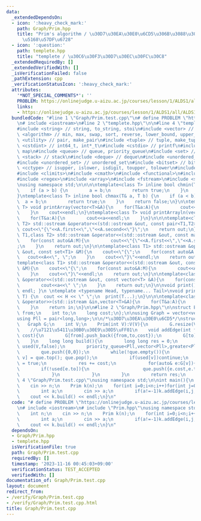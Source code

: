```yaml
---
data:
  _extendedDependsOn:
  - icon: ':heavy_check_mark:'
    path: Graph/Prim.hpp
    title: "Prim's algorithm / \u30D7\u30EA\u30E0\u6CD5\u306B\u3088\u308B\u6700\u5C0F\
      \u5168\u57DF\u6728"
  - icon: ':question:'
    path: templete.hpp
    title: "templete / \u30C6\u30F3\u30D7\u30EC\u30FC\u30C8"
  _extendedRequiredBy: []
  _extendedVerifiedWith: []
  _isVerificationFailed: false
  _pathExtension: cpp
  _verificationStatusIcon: ':heavy_check_mark:'
  attributes:
    '*NOT_SPECIAL_COMMENTS*': ''
    PROBLEM: https://onlinejudge.u-aizu.ac.jp/courses/lesson/1/ALDS1/all/ALDS1_12_A
    links:
    - https://onlinejudge.u-aizu.ac.jp/courses/lesson/1/ALDS1/all/ALDS1_12_A
  bundledCode: "#line 1 \"Graph/Prim.test.cpp\"\n# define PROBLEM \"https://onlinejudge.u-aizu.ac.jp/courses/lesson/1/ALDS1/all/ALDS1_12_A\"\
    \n# include <iostream>\n#line 2 \"templete.hpp\"\n\n#line 4 \"templete.hpp\"\n\
    #include <string> // string, to_string, stoi\n#include <vector> // vector\n#include\
    \ <algorithm> // min, max, swap, sort, reverse, lower_bound, upper_bound\n#include\
    \ <utility> // pair, make_pair\n#include <tuple> // tuple, make_tuple\n#include\
    \ <cstdint> // int64_t, int*_t\n#include <cstdio> // printf\n#include <map> //\
    \ map\n#include <queue> // queue, priority_queue\n#include <set> // set\n#include\
    \ <stack> // stack\n#include <deque> // deque\n#include <unordered_map> // unordered_map\n\
    #include <unordered_set> // unordered_set\n#include <bitset> // bitset\n#include\
    \ <cctype> // isupper, islower, isdigit, toupper, tolower\n#include <iomanip>\n\
    #include <climits>\n#include <cmath>\n#include <functional>\n#include <numeric>\n\
    #include <regex>\n#include <array>\n#include <fstream>\n#include <sstream>\n\n\
    \nusing namespace std;\n\n\n\ntemplate<class T> inline bool chmin(T& a, T b) {\n\
    \    if (a > b) {\n        a = b;\n        return true;\n    }\n    return false;\n\
    }\ntemplate<class T> inline bool chmax(T& a, T b) {\n    if (a < b) {\n      \
    \  a = b;\n        return true;\n    }\n    return false;\n}\n\ntemplate<class\
    \ T> void printArray(vector<T>&A){\n    for(T&a:A){\n        cout<<a<<\" \";\n\
    \    }\n    cout<<endl;\n}\ntemplate<class T> void printArrayln(vector<T>&A){\n\
    \    for(T&a:A){\n        cout<<a<<endl;\n    }\n}\n\n\ntemplate<class T1,class\
    \ T2> std::ostream &operator<<(std::ostream &out, const pair<T1,T2> &A){\n   \
    \ cout<<\"{\"<<A.first<<\",\"<<A.second<<\"}\";\n    return out;\n}\n\ntemplate<class\
    \ T1,class T2> std::ostream &operator<<(std::ostream &out, const map<T1,T2> &M){\n\
    \    for(const auto&A:M){\n        cout<<\"{\"<<A.first<<\",\"<<A.second<<\"}\"\
    ;\n    }\n    return out;\n}\n\ntemplate<class T1> std::ostream &operator<<(std::ostream\
    \ &out, const set<T1> &M){\n    cout<<\"{\";\n    for(const auto&A:M){\n     \
    \   cout<<A<<\", \";\n    }\n    cout<<\"}\"<<endl;\n    return out;\n}\n\n\n\
    template<class T1> std::ostream &operator<<(std::ostream &out, const multiset<T1>\
    \ &M){\n    cout<<\"{\";\n    for(const auto&A:M){\n        cout<<A<<\", \";\n\
    \    }\n    cout<<\"}\"<<endl;\n    return out;\n}\n\ntemplate<class T> std::ostream\
    \ &operator<<(std::ostream &out, const vector<T> &A){\n    for(const T &a:A){\n\
    \        cout<<a<<\" \";\n    }\n    return out;\n}\n\nvoid print() { cout <<\
    \ endl; }\n \ntemplate <typename Head, typename... Tail>\nvoid print(Head H, Tail...\
    \ T) {\n  cout << H << \" \";\n  print(T...);\n}\n\n\ntemplate<class T> std::istream\
    \ &operator>>(std::istream &in,vector<T>&A){\n    for(T&a:A){\n        std::cin>>a;\n\
    \    }\n    return in;\n}\n\n#line 2 \"Graph/Prim.hpp\"\n\nstruct Edge{\n    int\
    \ from;\n    int to;\n    long cost;\n};\n\nusing Graph = vector<vector<Edge>>;\n\
    using Pll = pair<long,long>;\n\n/*\u30D7\u30EA\u30E0\u6CD5*/\nstruct Prim{\n \
    \   Graph G;\n    int V;\n    Prim(int V):V(V){\n        G.resize(V);\n    }\n\
    \    //\u7121\u5411\u30B0\u30E9\u30D5\uFF01\n    void addEdge(int from,int to,long\
    \ cost){\n        G[from].push_back({from,to,cost});\n        G[to].push_back({to,from,cost});\n\
    \    }\n    long long build(){\n        long long res = 0;\n        vector<bool>\
    \ used(V,false);\n        priority_queue<Pll,vector<Pll>,greater<Pll>> que;\n\
    \        que.push({0,0});\n        while(!que.empty()){\n            auto [cost,\
    \ v] = que.top(); que.pop();\n            if(used[v])continue;\n            used[v]\
    \ = true;\n            res += cost;\n            for(auto& e:G[v]){\n        \
    \        if(!used[e.to]){\n                    que.push({e.cost,e.to});\n    \
    \            }\n            }\n        }\n        return res;\n    }\n};\n#line\
    \ 4 \"Graph/Prim.test.cpp\"\nusing namespace std;\n\nint main(){\n    int n;\n\
    \    cin >> n;\n    Prim k(n);\n    for(int i=0;i<n;i++)for(int j=0;j<n;j++){\n\
    \        int a;\n        cin >> a;\n        if(a!=-1)k.addEdge(i,j,a);\n    }\n\
    \    cout << k.build() << endl;\n}\n"
  code: "# define PROBLEM \"https://onlinejudge.u-aizu.ac.jp/courses/lesson/1/ALDS1/all/ALDS1_12_A\"\
    \n# include <iostream>\n# include \"Prim.hpp\"\nusing namespace std;\n\nint main(){\n\
    \    int n;\n    cin >> n;\n    Prim k(n);\n    for(int i=0;i<n;i++)for(int j=0;j<n;j++){\n\
    \        int a;\n        cin >> a;\n        if(a!=-1)k.addEdge(i,j,a);\n    }\n\
    \    cout << k.build() << endl;\n}\n"
  dependsOn:
  - Graph/Prim.hpp
  - templete.hpp
  isVerificationFile: true
  path: Graph/Prim.test.cpp
  requiredBy: []
  timestamp: '2023-11-16 00:45:03+09:00'
  verificationStatus: TEST_ACCEPTED
  verifiedWith: []
documentation_of: Graph/Prim.test.cpp
layout: document
redirect_from:
- /verify/Graph/Prim.test.cpp
- /verify/Graph/Prim.test.cpp.html
title: Graph/Prim.test.cpp
---
```

